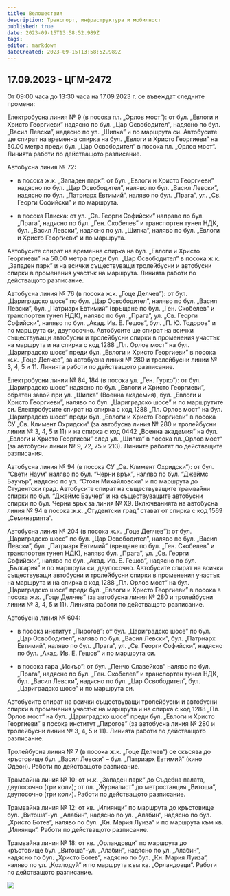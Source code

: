 ```yaml
---
title: Велошествия
description: Транспорт, инфраструктура и мобилност
published: true
date: 2023-09-15T13:58:52.989Z
tags: 
editor: markdown
dateCreated: 2023-09-15T13:58:52.989Z
---
```


## 17.09.2023 - ЦГМ-2472
От 09:00 часа до 13:30 часа на 17.09.2023 г. се въвеждат следните промени:

Електробусна линия № 9 (в посока пл. „Орлов мост”): от бул. „Евлоги и Христо Георгиеви” надясно по бул. „Цар Освободител”, надясно по бул. „Васил Левски”, надясно по ул. „Шипка” и по маршрута си. Автобусите ще спират на временна спирка на бул. „Евлоги и Христо Георгиеви” на 50.00 метра преди бул. „Цар Освободител” в посока пл. „Орлов мост“. Линията работи по действащото разписание.

Автобусна линия № 72:

- в посока ж.к. „Западен парк”: от бул. „Евлоги и Христо Георгиеви” надясно по бул. „Цар Освободител”, наляво по бул. „Васил Левски”, надясно по бул. „Патриарх Евтимий“, наляво по бул. „Прага”, ул. „Св. Георги Софийски” и по маршрута.

- в посока Плиска: от ул. „Св. Георги Софийски“ направо по бул. „Прага“, надясно по бул. „Ген. Скобелев” и транспортен тунел НДК, бул. „Васил Левски“, надясно по ул. „Шипка“, наляво по бул. „Евлоги и Христо Георгиеви“ и по маршрута.

Автобусите спират на временна спирка на бул. „Евлоги и Христо Георгиеви” на 50.00 метра преди бул. „Цар Освободител” в посока ж.к. „Западен парк” и на всички съществуващи тролейбусни и автобусни спирки в променения участък на маршрута. Линията работи по действащото разписание.

Автобусна линия № 76 (в посока ж.к. „Гоце Делчев”): от бул. „Цариградско шосе” по бул. „Цар Освободител”, наляво по бул. „Васил Левски”, бул. „Патриарх Евтимий“ (връщане по бул. „Ген. Скобелев” и транспортен тунел НДК), наляво по бул. „Прага”, ул. „Св. Георги Софийски”, наляво по бул. „Акад. Ив. Е. Гешов”, бул. „П. Ю. Тодоров” и по маршрута си, двупосочно. Автобусите ще  спират на всички съществуващи автобусни и тролейбусни спирки в променения участък на маршрута и на спирка с код 1288 „Пл. Орлов мост“ на бул. „Цариградско шосе“ преди бул. „Евлоги и Христо Георгиеви” в посока ж.к. „Гоце Делчев”, за автобусна линия № 280 и тролейбусни линии № 3, 4, 5 и 11. Линията работи по действащото разписание.

Електробусни линии № 84, 184 (в посока ул. „Ген. Гурко“): от бул. „Цариградско шосе” надясно по бул. „Евлоги и Христо Георгиеви”, обратен завой при ул. „Шипка” (Военна академия), бул. „Евлоги и Христо Георгиеви”, наляво по бул. „Цариградско шосе” и по маршрутите си. Електробусите спират на спирка с код 1288 „Пл. Орлов мост“ на бул. „Цариградско шосе“ преди бул. „Евлоги и Христо Георгиеви” в посока СУ „Св. Климент Охридски“ (за автобусна линия № 280 и тролейбусни линии № 3, 4, 5 и 11) и на спирка с код 0442 „Военна академия” на бул. „Евлоги и Христо Георгиеви” след ул. „Шипка“ в посока пл.„Орлов мост“ (за автобусни линии № 9, 72, 75 и 213). Линиите работят по действащите разписания.

Автобусна линия № 94 (в посока СУ „Св. Климент Охридски“): от бул. “Свети Наум” наляво по бул. “Черни връх”, наляво по бул. “Джеймс Баучър”, надясно по ул. “Стоян Михайловски” и по маршрута до Студентски град. Автобусите спират на съществуващите трамвайни спирки по бул. “Джеймс Баучер” и на съществуващите автобусни спирки по бул. Черни връх за линия № Х9. Включванията на автобусна линия № 94 в посока ж.к. „Студентски град“ стават от спирка с код 1569 „Семинарията“.

Автобусна линия № 204 (в посока ж.к. „Гоце Делчев”): от бул. „Цариградско шосе” по бул. „Цар Освободител”, наляво по бул. „Васил Левски”, бул. „Патриарх Евтимий“ (връщане по бул. „Ген. Скобелев” и транспортен тунел НДК), наляво бул. „Прага”, ул. „Св. Георги Софийски”, наляво по бул. „Акад. Ив. Е. Гешов”, надясно по бул. „България” и по маршрута си, двупосочно. Автобусите спират на всички съществуващи автобусни и тролейбусни спирки в променения участък на маршрута и на спирка с код 1288 „Пл. Орлов мост“ на бул. „Цариградско шосе“ преди бул. „Евлоги и Христо Георгиеви” в посока в посока ж.к. „Гоце Делчев” (за автобусна линия № 280 и тролейбусни линии № 3, 4, 5 и 11). Линията работи по действащото разписание.

Автобусна линия № 604:

- в посока институт „Пирогов”: от бул. „Цариградско шосе” по бул. „Цар Освободител”, наляво по бул. „Васил Левски”, бул. „Патриарх Евтимий“, наляво по бул. „Прага”, ул. „Св. Георги Софийски”, надясно по бул. „Акад. Ив. Е. Гешов” и по маршрута  си.

- в посока гара „Искър”: от бул. „Пенчо Славейков” наляво по бул. „Прага”, надясно по бул. „Ген. Скобелев” и транспортен тунел НДК, бул. „Васил Левски”, надясно по бул. „Цар Освободител”, бул. „Цариградско шосе” и по маршрута си.

Автобусите спират на всички съществуващи тролейбусни и автобусни спирки в променения участък на маршрута и на спирка с код 1288 „Пл. Орлов мост“ на бул. „Цариградско шосе“ преди бул. „Евлоги и Христо Георгиеви” в посока институт „Пирогов” (за автобусна линия № 280 и тролейбусни линии № 3, 4, 5 и 11). Линията работи по действащото разписание.

Тролейбусна линия № 7 (в посока ж.к. „Гоце Делчев“) се скъсява до кръстовище бул. „Васил Левски“ – бул. „Патриарх Евтимий“ (кино Одеон). Работи по действащото разписание.

Трамвайна линия № 10: от ж.к. „Западен парк“ до Съдебна палата, двупосочно (три коли); от пл. „Журналист“ до метростанция „Витоша“, двупосочно (три коли). Работи по действащото разписание.

Трамвайна линия № 12: от кв. „Илиянци“ по маршрута до кръстовище бул. „Витоша“-ул. „Алабин“, надясно по ул. „Алабин“, надясно по бул. „Христо Ботев“, наляво по бул. „Кн. Мария Луиза“ и по маршрута към кв. „Илиянци“. Работи по действащото разписание.

Трамвайна линия № 18: от кв. „Орландовци“ по маршрута до кръстовище бул. „Витоша“-ул. „Алабин“, надясно по ул. „Алабин“, надясно по бул. „Христо Ботев“, надясно по бул. „Кн. Мария Луиза“, наляво по ул. „Козлодуй“ и по маршрута към кв. „Орландовци“. Работи по действащото разписание.



<img src="https://drive.google.com/uc?id=1yIfSjcEaMX0HsgI5PzaT1r9a5-jJ_Y7D">